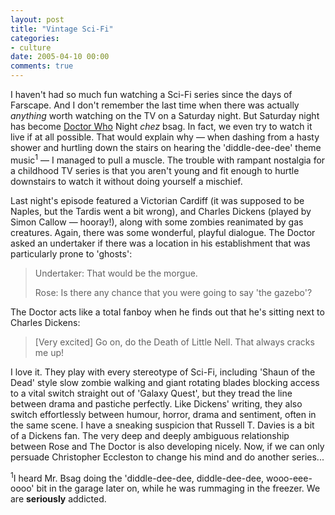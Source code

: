 ```yaml
---
layout: post
title: "Vintage Sci-Fi"
categories:
- culture
date: 2005-04-10 00:00
comments: true
---
```


<p>I haven't had so much fun watching a Sci-Fi series since the days of Farscape. And I don't remember the last time when there was actually <em>anything</em> worth watching on the TV on a Saturday night. But Saturday night has become <a href="http://www.rousette.org.uk/blog/archives/2005/03/27/dr-who/" title="I rave about the first episode">Doctor Who</a> Night <em>chez</em> bsag. In fact, we even try to watch it live if at all possible. That would explain why &mdash; when dashing from a hasty shower and hurtling down the stairs on hearing the 'diddle-dee-dee' theme music<sup>1</sup> &mdash; I managed to pull a muscle. The trouble with rampant nostalgia for a childhood TV series is that you aren't young and fit enough to hurtle downstairs to watch it without doing yourself a mischief.</p>

<p>Last night's episode featured a Victorian Cardiff (it was supposed to be Naples, but the Tardis went a bit wrong), and Charles Dickens (played by Simon Callow &mdash; hooray!), along with some zombies reanimated by gas creatures. Again, there was some wonderful, playful dialogue. The Doctor asked an undertaker if there was a location in his establishment that was particularly prone to 'ghosts':</p>

<blockquote>
<p>Undertaker: That would be the morgue.</p>
<p>Rose: Is there any chance that you were going to say 'the gazebo'?</p>
</blockquote>

<p>The Doctor acts like a total fanboy when he finds out that he's sitting next to Charles Dickens:</p>

<blockquote>
<p>[Very excited] Go on, do the Death of Little Nell. That always cracks me up!</p>
</blockquote>

<p>I love it. They play with every stereotype of Sci-Fi, including 'Shaun of the Dead' style slow zombie walking and giant rotating blades blocking access to a vital switch straight out of 'Galaxy Quest', but they tread the line between drama and pastiche perfectly. Like Dickens' writing, they also switch effortlessly between humour, horror, drama and sentiment, often in the same scene. I have a sneaking suspicion that Russell T. Davies is a bit of a Dickens fan. The very deep and deeply ambiguous relationship between Rose and The Doctor is also developing nicely. Now, if we can only persuade Christopher Eccleston to change his mind and do another series...</p>

<p><sup>1</sup>I heard Mr. Bsag doing the 'diddle-dee-dee, diddle-dee-dee, wooo-eee-oooo' bit in the garage later on, while he was rummaging in the freezer. We are <strong>seriously</strong> addicted.</p>



